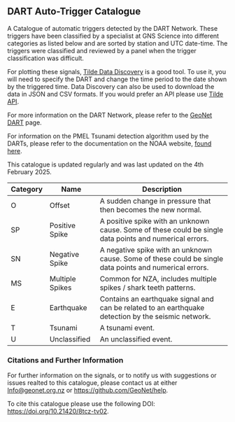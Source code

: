 ## DART Auto-Trigger Catalogue

A Catalogue of automatic triggers detected by the DART Network. These triggers have been classified by a specialist at GNS Science into different categories as listed below and are sorted by station and UTC date-time. The triggers were classified and reviewed by a panel when the trigger classification was difficult. 

For plotting these signals, [Tilde Data Discovery](https://tilde.geonet.org.nz/ui/data-exploration#/) is a good tool. To use it, you will need to specify the DART and change the time period to the date shown by the triggered time. Data Discovery can also be used to download the data in JSON and CSV formats. If you would prefer an API please use [Tilde API](https://tilde.geonet.org.nz/v3/api-docs/).

For more information on the DART Network, please refer to the [GeoNet DART](https://www.geonet.org.nz/tsunami/dart) page.

For information on the PMEL Tsunami detection algorithm used by the DARTs, please refer to the documentation on the NOAA website, [found here](https://nctr.pmel.noaa.gov/tda_documentation.html).

This catalogue is updated regularly and was last updated on the 4th February 2025. 

| Category | Name | Description |
| -------- | ---- | ----------- |
| O | Offset | A sudden change in pressure that then becomes the new normal. |
| SP | Positive Spike | A positive spike with an unknown cause. Some of these could be single data points and numerical errors. |
| SN | Negative Spike | A negative spike with an unknown cause. Some of these could be single data points and numerical errors. |
| MS | Multiple Spikes | Common for NZA, includes multiple spikes / shark teeth patterns. |
| E | Earthquake | Contains an earthquake signal and can be related to an earthquake detection by the seismic network. |
| T | Tsunami | A tsunami event. |
| U | Unclassified | An unclassified event. | 


### Citations and Further Information

For further information on the signals, or to notify us with suggestions or issues realted to this catalogue, please contact us at either Info@geonet.org.nz or https://github.com/GeoNet/help.

To cite this catalogue please use the following DOI: https://doi.org/10.21420/8tcz-tv02.
